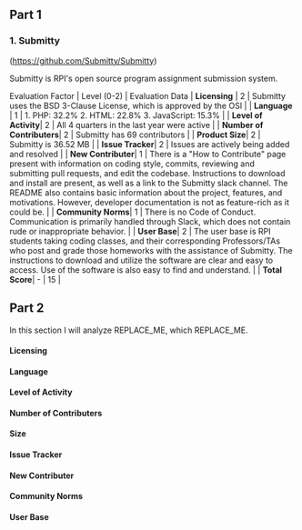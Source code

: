 ## Part 1

### 1. Submitty
(https://github.com/Submitty/Submitty)

Submitty is RPI's open source program assignment submission system.

Evaluation Factor | Level (0-2) | Evaluation Data 
| **Licensing** | 2 | Submitty uses the BSD 3-Clause License, which is approved by the OSI |
| **Language** | 1 | 1. PHP: 32.2% 2. HTML: 22.8% 3. JavaScript: 15.3% |
| **Level of Activity**| 2 | All 4 quarters in the last year were active |
| **Number of Contributers**| 2 | Submitty has 69 contributors |
| **Product Size**| 2 | Submitty is 36.52 MB | 
| **Issue Tracker**| 2 | Issues are actively being added and resolved |
| **New Contributer**| 1 | There is a "How to Contribute" page present with information on coding style, commits, reviewing and submitting pull requests, and edit the codebase. Instructions to download and install are present, as well as a link to the Submitty slack channel. The README also contains basic information about the project, features, and motivations. However, developer documentation is not as feature-rich as it could be. |
| **Community Norms**| 1 | There is no Code of Conduct. Communication is primarily handled through Slack, which does not contain rude or inappropriate behavior. |
| **User Base**| 2 | The user base is RPI students taking coding classes, and their corresponding Professors/TAs who post and grade those homeworks with the assistance of Submitty. The instructions to download and utilize the software are clear and easy to access. Use of the software is also easy to find and understand. |
| **Total Score**| - | 15 |
 
 ## Part 2

In this section I will analyze REPLACE_ME, which REPLACE_ME.

#### Licensing

#### Language

#### Level of Activity

#### Number of Contributers

#### Size

#### Issue Tracker

#### New Contributer

#### Community Norms

#### User Base
